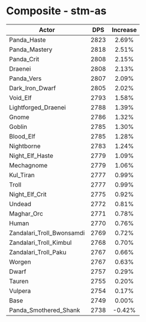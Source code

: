 # Composite - stm-as
| Actor | DPS | Increase |
|---|:---:|:---:|
|Panda_Haste|2823|2.69%|
|Panda_Mastery|2818|2.51%|
|Panda_Crit|2808|2.15%|
|Draenei|2808|2.13%|
|Panda_Vers|2807|2.09%|
|Dark_Iron_Dwarf|2805|2.02%|
|Void_Elf|2793|1.58%|
|Lightforged_Draenei|2788|1.39%|
|Gnome|2786|1.32%|
|Goblin|2785|1.30%|
|Blood_Elf|2785|1.28%|
|Nightborne|2783|1.24%|
|Night_Elf_Haste|2779|1.09%|
|Mechagnome|2779|1.06%|
|Kul_Tiran|2777|0.99%|
|Troll|2777|0.99%|
|Night_Elf_Crit|2775|0.92%|
|Undead|2772|0.81%|
|Maghar_Orc|2771|0.78%|
|Human|2770|0.76%|
|Zandalari_Troll_Bwonsamdi|2769|0.72%|
|Zandalari_Troll_Kimbul|2768|0.70%|
|Zandalari_Troll_Paku|2767|0.66%|
|Worgen|2767|0.63%|
|Dwarf|2757|0.29%|
|Tauren|2755|0.20%|
|Vulpera|2754|0.17%|
|Base|2749|0.00%|
|Panda_Smothered_Shank|2738|-0.42%|
